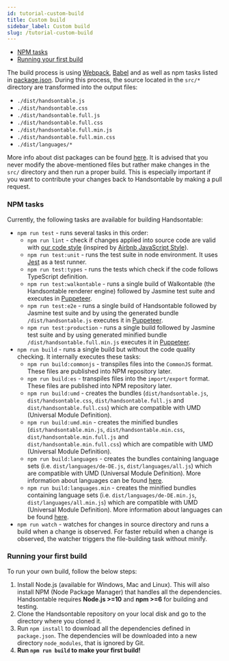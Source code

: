 ```yaml
---
id: tutorial-custom-build
title: Custom build
sidebar_label: Custom build
slug: /tutorial-custom-build
---
```


*   [NPM tasks](#page-tasks)
*   [Running your first build](#page-running)

The build process is using [Webpack](https://webpack.js.org/), [Babel](https://babeljs.io/) and as well as npm tasks listed in [package.json](https://github.com/handsontable/handsontable/blob/master/package.json). During this process, the source located in the `src/*` directory are transformed into the output files:

*   `./dist/handsontable.js`
*   `./dist/handsontable.css`
*   `./dist/handsontable.full.js`
*   `./dist/handsontable.full.css`
*   `./dist/handsontable.full.min.js`
*   `./dist/handsontable.full.min.css`
*   `./dist/languages/*`

More info about dist packages can be found [here](https://github.com/handsontable/handsontable/blob/master/dist/README.md). It is advised that you never modify the above-mentioned files but rather make changes in the `src/` directory and then run a proper build. This is especially important if you want to contribute your changes back to Handsontable by making a pull request.

### NPM tasks

Currently, the following tasks are available for building Handsontable:

*   `npm run test` - runs several tasks in this order:
    *   `npm run lint` - check if changes applied into source code are valid with [our code style](https://github.com/handsontable/handsontable/blob/master/.eslintrc) (inspired by [Airbnb JavaScript Style](https://github.com/airbnb/javascript)).
    *   `npm run test:unit` - runs the test suite in node environment. It uses [Jest](https://facebook.github.io/jest/) as a test runner.
    *   `npm run test:types` - runs the tests which check if the code follows TypeScript definition.
    *   `npm run test:walkontable` - runs a single build of Walkontable (the Handsontable renderer engine) followed by Jasmine test suite and executes in [Puppeteer](https://github.com/GoogleChrome/puppeteer).
    *   `npm run test:e2e` - runs a single build of Handsontable followed by Jasmine test suite and by using the generated bundle `/dist/handsontable.js` executes it in [Puppeteer](https://github.com/GoogleChrome/puppeteer).
    *   `npm run test:production` - runs a single build followed by Jasmine test suite and by using generated minified bundle `/dist/handsontable.full.min.js` executes it in [Puppeteer](https://github.com/GoogleChrome/puppeteer).
*   `npm run build` - runs a single build but without the code quality checking. It internally executes these tasks:
    *   `npm run build:commonjs` - transpiles files into the `CommonJS` format. These files are published into NPM repository later.
    *   `npm run build:es` - transpiles files into the `import/export` format. These files are published into NPM repository later.
    *   `npm run build:umd` - creates the bundles (`dist/handsontable.js`, `dist/handsontable.css`, `dist/handsontable.full.js` and `dist/handsontable.full.css`) which are compatible with UMD (Universal Module Definition).
    *   `npm run build:umd.min` - creates the minified bundles (`dist/handsontable.min.js`, `dist/handsontable.min.css`, `dist/handsontable.min.full.js` and `dist/handsontable.min.full.css`) which are compatible with UMD (Universal Module Definition).
    *   `npm run build:languages` - creates the bundles containing language sets (i.e. `dist/languages/de-DE.js`, `dist/languages/all.js`) which are compatible with UMD (Universal Module Definition). More information about languages can be found [here](https://handsontable.com/docs/8.2.0/tutorial-internationalization.html).
    *   `npm run build:languages.min` - creates the minified bundles containing language sets (i.e. `dist/languages/de-DE.min.js`, `dist/languages/all.min.js`) which are compatible with UMD (Universal Module Definition). More information about languages can be found [here](https://handsontable.com/docs/8.2.0/tutorial-internationalization.html).
*   `npm run watch` - watches for changes in source directory and runs a build when a change is observed. For faster rebuild when a change is observed, the watcher triggers the file-building task without minify.

### Running your first build

To run your own build, follow the below steps:

1.  Install Node.js (available for Windows, Mac and Linux). This will also install NPM (Node Package Manager) that handles all the dependencies. Handsontable requires **Node.js >=10** and **npm >=6** for building and testing.
2.  Clone the Handsontable repository on your local disk and go to the directory where you cloned it.
3.  Run `npm install` to download all the dependencies defined in `package.json`. The dependencies will be downloaded into a new directory `node_modules`, that is ignored by Git.
4.  **Run `npm run build` to make your first build!**

